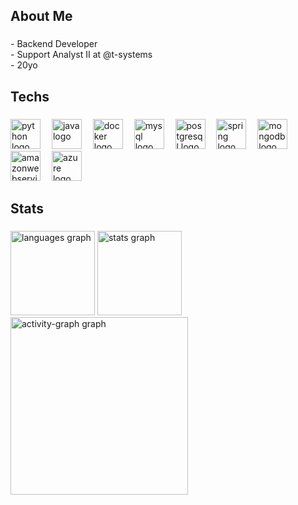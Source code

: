 <h2 align="left">About Me</h2>

###

<p align="left">- Backend Developer<br>- Support Analyst II at @t-systems<br>- 20yo</p>

###

<h2 align="left">Techs</h2>

###

<div align="left">
  <img src="https://skillicons.dev/icons?i=py" height="48" alt="python logo"  />
  <img width="10" />
  <img src="https://skillicons.dev/icons?i=java" height="48" alt="java logo"  />
  <img width="10" />
  <img src="https://skillicons.dev/icons?i=docker" height="48" alt="docker logo"  />
  <img width="10" />
  <img src="https://skillicons.dev/icons?i=mysql" height="48" alt="mysql logo"  />
  <img width="10" />
  <img src="https://skillicons.dev/icons?i=postgres" height="48" alt="postgresql logo"  />
  <img width="10" />
  <img src="https://skillicons.dev/icons?i=spring" height="48" alt="spring logo"  />
  <img width="10" />
  <img src="https://skillicons.dev/icons?i=mongodb" height="48" alt="mongodb logo"  />
  <img width="10" />
  <img src="https://skillicons.dev/icons?i=aws" height="48" alt="amazonwebservices logo"  />
  <img width="10" />
  <img src="https://skillicons.dev/icons?i=azure" height="48" alt="azure logo"  />
</div>

###

<h2 align="left">Stats</h2>

###

<div align="left">
  <img src="https://github-readme-stats.vercel.app/api/top-langs?username=dxwzyr&locale=en&hide_title=false&layout=compact&card_width=320&langs_count=5&theme=dark&hide_border=true&order=2" height="135" alt="languages graph"  />
  <img src="https://github-readme-stats.vercel.app/api?username=dxwzyr&hide_title=false&hide_rank=false&show_icons=true&include_all_commits=true&count_private=true&disable_animations=false&theme=dark&locale=en&hide_border=true&order=1" height="135" alt="stats graph"  />
  <img src="https://github-readme-activity-graph.vercel.app/graph?username=dxwzyr&radius=16&theme=react&area=true&order=5&hide_border=true&bg_color=151515&color=c9c9c9&line=c9c9c9&title_color=c9c9c9&point=f3f3f3&area_color=f3f3f3" height="284" alt="activity-graph graph"  />
</div>

###
